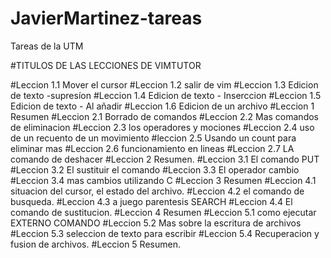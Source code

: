 # JavierMartinez-tareas


Tareas de la UTM

#TITULOS DE LAS LECCIONES DE VIMTUTOR

#Leccion 1.1 Mover el cursor
#Leccion 1.2 salir de vim
#Leccion 1.3 Edicion de texto -supresíon
#Leccion 1.4 Edicion de texto - Inserccion
#Leccion 1.5 Edicion de texto - Al añadir
#Leccion 1.6 Edicion de un archivo
#Leccion 1 Resumen
#Leccion 2.1 Borrado de comandos
#Leccion 2.2 Mas comandos de eliminacion
#Leccion 2.3 los operadores y mociones 
#Leccion 2.4 uso de un recuento de un movimiento
#leccion 2.5 Usando un count para eliminar mas 
#Leccion 2.6 funcionamiento en lineas 
#Leccion 2.7 LA comando de deshacer 
#Leccion 2 Resumen.
#Leccion 3.1 El comando PUT
#Leccion 3.2 El sustituir el comando
#Leccion 3.3 El operador cambio
#Leccion 3.4 mas cambios utilizando C
#Leccion 3 Resumen
#Leccion 4.1 situacion del cursor, el estado del archivo.
#Leccion 4.2 el comando de busqueda.
#Leccion 4.3 a juego parentesis SEARCH
#Leccion 4.4 El comando de sustitucion.
#Leccion 4 Resumen
#Leccion 5.1 como ejecutar EXTERNO COMANDO
#Leccion 5.2 Mas sobre la escritura de archivos
#Leccion 5.3 seleccion de texto para escribir 
#Leccion 5.4 Recuperacion y fusion de archivos.
#Leccion 5 Resumen.



